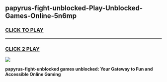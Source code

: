 
## papyrus-fight-unblocked-Play-Unblocked-Games-Online-5n6mp
<h3>
<a href="https://premium76.site?title=papyrus-fight-unblocked&ref=25A">CLICK TO PLAY</a></h3>
<hr>

<h3>
<a href="https://premium76.site?title=papyrus-fight-unblocked&ref=25A">CLICK 2 PLAY</a>
  
</h3>

<a href="https://premium76.site?title=papyrus-fight-unblocked&ref=25A"><img src="https://clearcache.store/games.png"></a>


**papyrus-fight-unblocked games unblocked: Your Gateway to Fun and Accessible Online Gaming**
